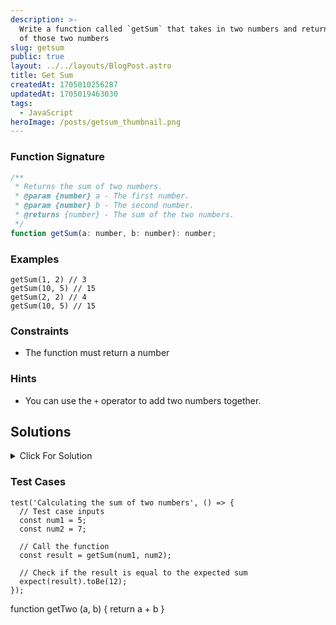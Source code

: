 ```yaml
---
description: >-
  Write a function called `getSum` that takes in two numbers and returns the sum
  of those two numbers
slug: getsum
public: true
layout: ../../layouts/BlogPost.astro
title: Get Sum
createdAt: 1705010256287
updatedAt: 1705019463030
tags:
  - JavaScript
heroImage: /posts/getsum_thumbnail.png
---
```



### Function Signature

```js
/**
 * Returns the sum of two numbers.
 * @param {number} a - The first number.
 * @param {number} b - The second number.
 * @returns {number} - The sum of the two numbers.
 */
function getSum(a: number, b: number): number;
```

### Examples

```JS
getSum(1, 2) // 3
getSum(10, 5) // 15
getSum(2, 2) // 4
getSum(10, 5) // 15
```

### Constraints

- The function must return a number

### Hints

- You can use the `+` operator to add two numbers together.

## Solutions

<details>
  <summary>Click For Solution</summary>

```JS
function getSum(a, b) {
  return a + b;
}
```

### Explanation

This is a pretty simple challenge. We created a function that takes in two values and we added those two values together. We then returned the sum of those two values.

</details>

### Test Cases 

```JS
test('Calculating the sum of two numbers', () => {
  // Test case inputs
  const num1 = 5;
  const num2 = 7;

  // Call the function
  const result = getSum(num1, num2);

  // Check if the result is equal to the expected sum
  expect(result).toBe(12);
});
```

function getTwo (a, b) {
return a + b
}

